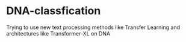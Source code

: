 # DNA-classfication
Trying to use new text processing methods like Transfer Learning and architectures like Transformer-XL on DNA
